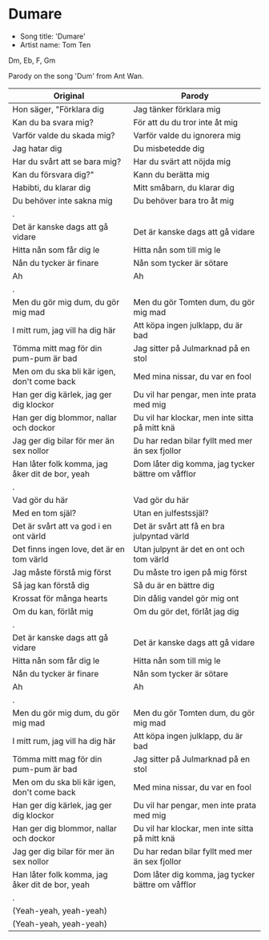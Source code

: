 # Dumare

 * Song title: 'Dumare'
 * Artist name: Tom Ten

Dm, Eb, F, Gm


Parody on the song 'Dum' from Ant Wan.

Original                                       |Parody
-----------------------------------------------|----------------------------------
Hon säger, "Förklara dig                       |Jag tänker förklara mig
Kan du ba svara mig?                           |För att du du tror inte åt mig
Varför valde du skada mig?                     |Varför valde du ignorera mig
Jag hatar dig                                  |Du misbetedde dig
Har du svårt att se bara mig?                  |Har du svärt att nöjda mig
Kan du försvara dig?"                          |Kann du berätta mig
Habibti, du klarar dig                         |Mitt småbarn, du klarar dig
Du behöver inte sakna mig                      |Du behöver bara tro åt mig
.                                              |
Det är kanske dags att gå vidare               |Det är kanske dags att gå vidare
Hitta nån som får dig le                       |Hitta nån som till mig le
Nån du tycker är finare                        |Nån som tycker är sötare
Ah                                             |Ah
.                                              |
Men du gör mig dum, du gör mig mad             |Men du gör Tomten dum, du gör mig mad
I mitt rum, jag vill ha dig här                |Att köpa ingen julklapp, du är bad
Tömma mitt mag för din pum-pum är bad          |Jag sitter på Julmarknad på en stol
Men om du ska bli kär igen, don't come back    |Med mina nissar, du var en fool
Han ger dig kärlek, jag ger dig klockor        |Du vil har pengar, men inte prata med mig
Han ger dig blommor, nallar och dockor         |Du vil har klockar, men inte sitta på mitt knä
Jag ger dig bilar för mer än sex nollor        |Du har redan bilar fyllt med mer än sex fjollor
Han låter folk komma, jag åker dit de bor, yeah|Dom låter dig komma, jag tycker bättre om våfflor
.                                              |
Vad gör du här                                 |Vad gör du här
Med en tom själ?                               |Utan en julfestssjäl?
Det är svårt att va god i en ont värld         |Det är svårt att få en bra julpyntad värld
Det finns ingen love, det är en tom värld      |Utan julpynt är det en ont och tom värld
Jag måste förstå mig först                     |Du måste tro igen på mig först
Så jag kan förstå dig                          |Så du är en bättre dig
Krossat för många hearts                       |Din dålig vandel gör mig ont
Om du kan, förlåt mig                          |Om du gör det, förlåt jag dig
.                                              |
Det är kanske dags att gå vidare               |Det är kanske dags att gå vidare
Hitta nån som får dig le                       |Hitta nån som till mig le
Nån du tycker är finare                        |Nån som tycker är sötare
Ah                                             |Ah
.                                              |
Men du gör mig dum, du gör mig mad             |Men du gör Tomten dum, du gör mig mad
I mitt rum, jag vill ha dig här                |Att köpa ingen julklapp, du är bad
Tömma mitt mag för din pum-pum är bad          |Jag sitter på Julmarknad på en stol
Men om du ska bli kär igen, don't come back    |Med mina nissar, du var en fool
Han ger dig kärlek, jag ger dig klockor        |Du vil har pengar, men inte prata med mig
Han ger dig blommor, nallar och dockor         |Du vil har klockar, men inte sitta på mitt knä
Jag ger dig bilar för mer än sex nollor        |Du har redan bilar fyllt med mer än sex fjollor
Han låter folk komma, jag åker dit de bor, yeah|Dom låter dig komma, jag tycker bättre om våfflor
.                                              |
(Yeah-yeah, yeah-yeah)                         |
(Yeah-yeah, yeah-yeah)                         |
